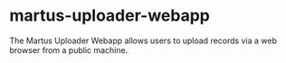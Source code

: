 # martus-uploader-webapp

The Martus Uploader Webapp allows users to upload records via a web browser from a public machine. 

